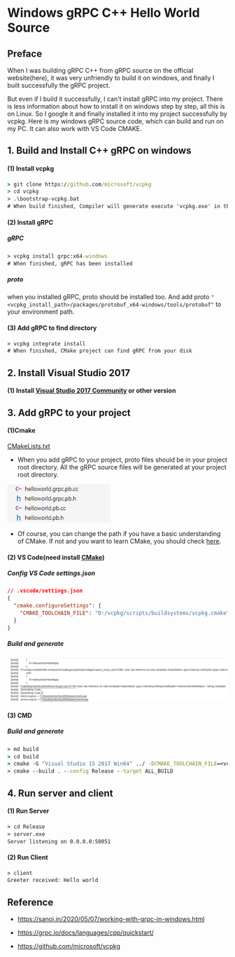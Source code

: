 # Windows gRPC C++ Hello World Source
## Preface
When I was building gRPC C++ from gRPC source on the official website(here), it was very unfriendly to build it on windows, and finally I built successfully the gRPC project.
 
 But even if I build it successfully, I can't install gRPC into my project. There is less information about how to install it on windows step by step, all this is on Linux. So I google it and finally installed it into my project successfully by vcpkg. Here is my windows gRPC source code, which can build and run on my PC. It can also work with VS Code CMAKE.
## 1. Build and Install C++ gRPC on windows
#### (1) Install vcpkg
```cmd
> git clone https://github.com/microsoft/vcpkg
> cd vcpkg
> .\bootstrap-vcpkg.bat
# When build finished, Compiler will generate execute 'vcpkg.exe' in the current directory.
```

#### (2) Install gRPC
##### gRPC
```cmd
> vcpkg install grpc:x64-windows
# When finished, gRPC has been installed
```
##### proto
when you installed gRPC, proto should be installed too. And add  proto `"<vcpkg_install_path>/packages/protobuf_x64-windows/tools/protobuf"` to your environment path.

#### (3) Add gRPC to find directory

```cmd
> vcpkg integrate install
# When finished, CMake project can find gRPC from your disk
```

## 2. Install Visual Studio 2017
#### (1) Install [Visual Studio 2017 Community](https://visualstudio.microsoft.com/zh-hans/vs/community/) or other version


## 3. Add gRPC to your project
#### (1)Cmake
[CMakeLists.txt](CMakeLists.txt)
* When you add gRPC to your project, proto files should be in your project root directory. All the gRPC source files will be generated at your project root directory. 

![Image text](img/proto.png)
* Of course, you can change the path if you have a basic understanding of CMake. If not and you want to learn CMake, you should check [here](https://sanoj.in/2020/04/09/an-introduction-to-cmake.html). 

#### (2) VS Code(need install [CMake](https://marketplace.visualstudio.com/items?itemName=twxs.cmake))
##### Config VS Code settings.json
```json
// .vscode/settings.json
{
  "cmake.configureSettings": {
    "CMAKE_TOOLCHAIN_FILE": "D:/vcpkg/scripts/buildsystems/vcpkg.cmake"
  }
}
```
##### Build and generate
![Image text](img/vscode.png)

#### (3) CMD
##### Build and generate
```cmd
> md build
> cd build
> cmake -G "Visual Studio 15 2017 Win64" ../ -DCMAKE_TOOLCHAIN_FILE=<vcpkg_install_path>/scripts/buildsystems/vcpkg.cmake
> cmake --build . --config Release --target ALL_BUILD
```

## 4. Run server and client
#### (1) Run Server
```cmd
> cd Release
> server.exe
Server listening on 0.0.0.0:50051
```

#### (2) Run Client
```cmd
> client
Greeter received: Hello world
```


## Reference
* https://sanoj.in/2020/05/07/working-with-grpc-in-windows.html

* https://grpc.io/docs/languages/cpp/quickstart/

* https://github.com/microsoft/vcpkg
